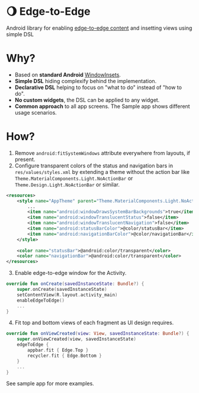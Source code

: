 # 🌖 Edge-to-Edge 
Android library for enabling [edge-to-edge content](https://developer.android.com/guide/navigation/gesturenav) and insetting views using simple DSL

# Why?
* Based on **standard Android** [WindowInsets](https://developer.android.com/reference/android/view/WindowInsets).
* **Simple DSL** hiding complexify behind the implementation.
* **Declarative DSL** helping to focus on "what to do" instead of "how to do".
* **No custom widgets**, the DSL can be applied to any widget.
* **Common approach** to all app screens. The Sample app shows different usage scenarios.

# How?

1. Remove `android:fitSystemWindows` attribute everywhere from layouts, if present.
2. Configure transparent colors of the status and navigation bars in `res/values/styles.xml` by extending a theme without the action bar like `Theme.MaterialComponents.Light.NoActionBar` or `Theme.Design.Light.NoActionBar` or similar.

```xml
<resources>
    <style name="AppTheme" parent="Theme.MaterialComponents.Light.NoActionBar">
        ...
        <item name="android:windowDrawsSystemBarBackgrounds">true</item>
        <item name="android:windowTranslucentStatus">false</item>
        <item name="android:windowTranslucentNavigation">false</item>
        <item name="android:statusBarColor">@color/statusBar</item>
        <item name="android:navigationBarColor">@color/navigationBar</item>
    </style>
    
    <color name="statusBar">@android:color/transparent</color>
    <color name="navigationBar">@android:color/transparent</color>
</resources>
```

3. Enable edge-to-edge window for the Activity.

```kotlin
override fun onCreate(savedInstanceState: Bundle?) {
    super.onCreate(savedInstanceState)
    setContentView(R.layout.activity_main)
    enableEdgeToEdge()
    ...    
}
```

4. Fit top and bottom views of each fragment as UI design requires.

```kotlin
override fun onViewCreated(view: View, savedInstanceState: Bundle?) {
    super.onViewCreated(view, savedInstanceState)
    edgeToEdge {
        appbar.fit { Edge.Top }
        recycler.fit { Edge.Bottom }
    }
    ...
}
```

See sample app for more examples.
